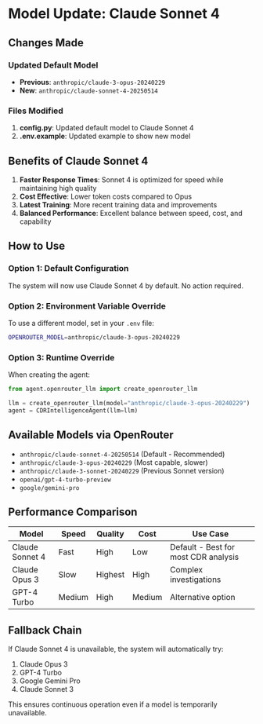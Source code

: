# Model Update: Claude Sonnet 4

## Changes Made

### Updated Default Model
- **Previous**: `anthropic/claude-3-opus-20240229`
- **New**: `anthropic/claude-sonnet-4-20250514`

### Files Modified
1. **config.py**: Updated default model to Claude Sonnet 4
2. **.env.example**: Updated example to show new model

## Benefits of Claude Sonnet 4

1. **Faster Response Times**: Sonnet 4 is optimized for speed while maintaining high quality
2. **Cost Effective**: Lower token costs compared to Opus
3. **Latest Training**: More recent training data and improvements
4. **Balanced Performance**: Excellent balance between speed, cost, and capability

## How to Use

### Option 1: Default Configuration
The system will now use Claude Sonnet 4 by default. No action required.

### Option 2: Environment Variable Override
To use a different model, set in your `.env` file:
```bash
OPENROUTER_MODEL=anthropic/claude-3-opus-20240229
```

### Option 3: Runtime Override
When creating the agent:
```python
from agent.openrouter_llm import create_openrouter_llm

llm = create_openrouter_llm(model="anthropic/claude-3-opus-20240229")
agent = CDRIntelligenceAgent(llm=llm)
```

## Available Models via OpenRouter

- `anthropic/claude-sonnet-4-20250514` (Default - Recommended)
- `anthropic/claude-3-opus-20240229` (Most capable, slower)
- `anthropic/claude-3-sonnet-20240229` (Previous Sonnet version)
- `openai/gpt-4-turbo-preview`
- `google/gemini-pro`

## Performance Comparison

| Model | Speed | Quality | Cost | Use Case |
|-------|-------|---------|------|----------|
| Claude Sonnet 4 | Fast | High | Low | Default - Best for most CDR analysis |
| Claude Opus 3 | Slow | Highest | High | Complex investigations |
| GPT-4 Turbo | Medium | High | Medium | Alternative option |

## Fallback Chain
If Claude Sonnet 4 is unavailable, the system will automatically try:
1. Claude Opus 3
2. GPT-4 Turbo
3. Google Gemini Pro
4. Claude Sonnet 3

This ensures continuous operation even if a model is temporarily unavailable.